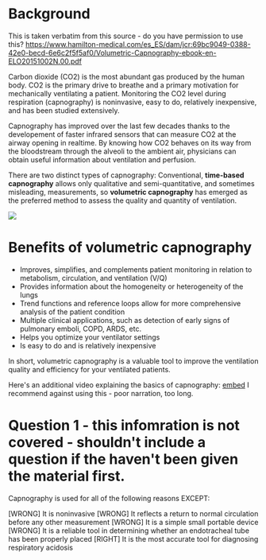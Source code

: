 # Background

This is taken verbatim from this source - do you have permission to use this? https://www.hamilton-medical.com/es_ES/dam/jcr:69bc9049-0388-42e0-becd-6e6c2f5f5af0/Volumetric-Capnography-ebook-en-ELO20151002N.00.pdf

Carbon dioxide (CO2) is the most abundant gas produced by the human body. CO2 is the primary drive to breathe and a primary motivation for mechanically ventilating a patient. Monitoring the CO2 level during respiration (capnography) is noninvasive, easy to do, relatively inexpensive, and has been studied extensively.

Capnography has improved over the last few decades thanks to the developement of faster infrared sensors that can measure CO2 at the airway opening in realtime. By knowing how CO2 behaves on its way from the bloodstream through the alveoli to the ambient air, physicians can obtain useful information about ventilation and perfusion.

There are two distinct types of capnography: Conventional, **time-based capnography** allows only qualitative and semi-quantitative, and sometimes misleading, measurements, so **volumetric capnography** has emerged as the preferred method to assess the quality and quantity of ventilation.

![](assets/capnography.png)

# Benefits of volumetric capnography

* Improves, simplifies, and complements patient monitoring in relation to metabolism, circulation, and ventilation (V/Q)
* Provides information about the homogeneity or heterogeneity of the lungs
* Trend functions and reference loops allow for more comprehensive analysis of the patient condition
* Multiple clinical applications, such as detection of early signs of pulmonary emboli, COPD, ARDS, etc.
* Helps you optimize your ventilator settings
* Is easy to do and is relatively inexpensive

In short, volumetric capnography is a valuable tool to improve the ventilation quality and efficiency for your ventilated patients.

Here's an additional video explaining the basics of capnography:
[embed](https://www.youtube.com/watch?v=_KKliTT3DSo) I recommend against using this - poor narration, too long.

# Question 1 - this infomration is not covered - shouldn't include a question if the haven't been given the material first.
Capnography is used for all of the following reasons EXCEPT:

[WRONG] It is noninvasive
[WRONG] It reflects a return to normal circulation before any other measurement 
[WRONG] It is a simple small portable device
[WRONG] It is a reliable tool in determining whether an endotracheal tube has been properly placed 
[RIGHT] It is the most accurate tool for diagnosing respiratory acidosis
